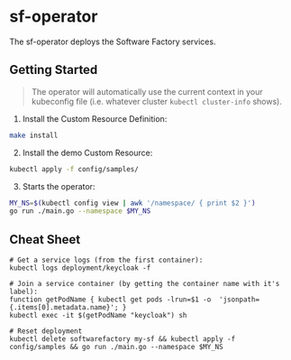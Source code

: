 # sf-operator

The sf-operator deploys the Software Factory services.

## Getting Started
> The operator will automatically use the current context in your kubeconfig file (i.e. whatever cluster `kubectl cluster-info` shows).

1. Install the Custom Resource Definition:

```sh
make install
```

2. Install the demo Custom Resource:

```sh
kubectl apply -f config/samples/
```

3. Starts the operator:

```sh
MY_NS=$(kubectl config view | awk '/namespace/ { print $2 }')
go run ./main.go --namespace $MY_NS
```

## Cheat Sheet

```
# Get a service logs (from the first container):
kubectl logs deployment/keycloak -f

# Join a service container (by getting the container name with it's label):
function getPodName { kubectl get pods -lrun=$1 -o  'jsonpath={.items[0].metadata.name}'; }
kubectl exec -it $(getPodName "keycloak") sh

# Reset deployment
kubectl delete softwarefactory my-sf && kubectl apply -f config/samples && go run ./main.go --namespace $MY_NS
```
